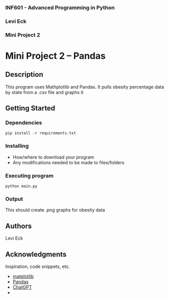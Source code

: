### INF601 - Advanced Programming in Python
### Levi Eck
### Mini Project 2


# Mini Project 2 – Pandas

## Description

This program uses Mathplotlib and Pandas. It pulls obesity percentage data by state from a .csv file and graphs it

## Getting Started

### Dependencies
```
pip install -r requirements.txt
```

### Installing

* How/where to download your program
* Any modifications needed to be made to files/folders

### Executing program

```
python main.py
``````

### Output

This should create .png graphs for obesity data


## Authors
Levi Eck

## Acknowledgments

Inspiration, code snippets, etc.
* [matplotlib](https://matplotlib.org/)
* [Pandas](https://pandas.pydata.org/pandas-docs/stable/getting_started/overview.html)
* [ChatGPT](https://chatgpt.com/share/67ba1e76-6cfc-8001-9b08-6f209e800f04)
* 
